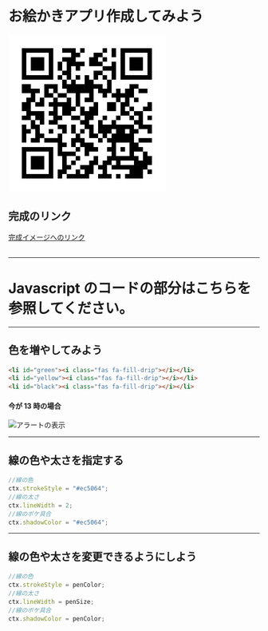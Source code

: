 # お絵かきアプリ作成してみよう

![完成をQRで確認しよう](./images/QR.png)

## 完成のリンク

[完成イメージへのリンク](https://tec-yoshi-taka.github.io/js-paint-finish/)
<br><br>

---

# Javascript のコードの部分はこちらを参照してください。

---

## 色を増やしてみよう

```HTML
<li id="green"><i class="fas fa-fill-drip"></i></li>
<li id="yellow"><i class="fas fa-fill-drip"></i></li>
<li id="black"><i class="fas fa-fill-drip"></i></li>
```

#### 今が 13 時の場合

![アラートの表示](./img/alert.png)
<br>

---

## 線の色や太さを指定する

```javascript
//線の色
ctx.strokeStyle = "#ec5064";
//線の太さ
ctx.lineWidth = 2;
//線のボケ具合
ctx.shadowColor = "#ec5064";
```

---

## 線の色や太さを変更できるようにしよう

```javascript
//線の色
ctx.strokeStyle = penColor;
//線の太さ
ctx.lineWidth = penSize;
//線のボケ具合
ctx.shadowColor = penColor;
```
